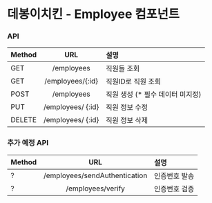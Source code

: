 # 데봉이치킨 - Employee 컴포넌트


### API
| Method | URL | 설명        |
| :------------ | :-----------: | :------------------- |
| GET    | /employees          | 직원들 조회 |
| GET   | /employees/{:id}      | 직원ID로 직원 조회 |
| POST    | /employees  | 직원 생성 (* 필수 데이터 미지정)|
| PUT | /employees/ {:id} | 직원 정보 수정 |
| DELETE | /employees/ {:id} | 직원 정보 삭제 |


### 추가 예정 API
| Method | URL | 설명 |
| :------------ | :----------------: | :----------- |
| ? | /employees/sendAuthentication | 인증번호 발송 |
| ? | /employees/verify | 인증번호 검증 |

